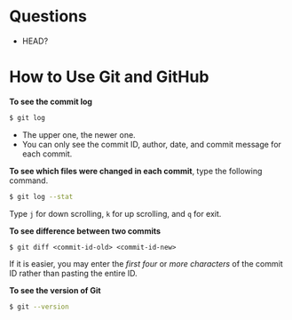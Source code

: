 # Questions
* HEAD?

# How to Use Git and GitHub

**To see the commit log**
```bash
$ git log
```
* The upper one, the newer one.
* You can only see the commit ID, author, date, and commit message for each commit.

**To see which files were changed in each commit**, type the following command.
```bash
$ git log --stat
```
Type `j` for down scrolling, `k` for up scrolling, and `q` for exit.

**To see difference between two commits**
```
$ git diff <commit-id-old> <commit-id-new>
```
If it is easier, you may enter the _first four_ or _more characters_ of the commit ID rather than pasting the entire ID.


**To see the version of Git**
```bash
$ git --version
```
